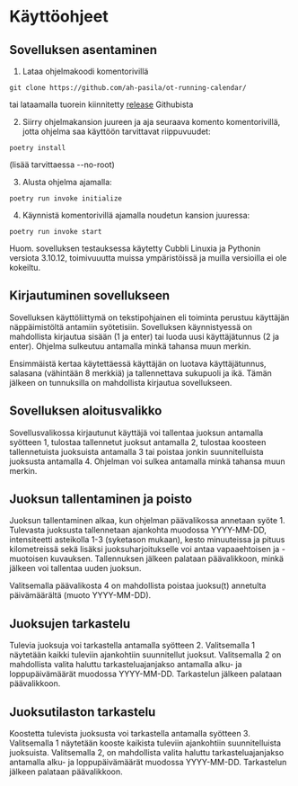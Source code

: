 # Käyttöohjeet

## Sovelluksen asentaminen

1. Lataa ohjelmakoodi komentorivillä 
```
git clone https://github.com/ah-pasila/ot-running-calendar/ 
```
tai lataamalla tuorein kiinnitetty [release](https://github.com/ah-pasila/ot-running-calendar/releases) Githubista

2. Siirry ohjelmakansion juureen ja aja seuraava komento komentorivillä, jotta ohjelma saa käyttöön tarvittavat riippuvuudet: 
```
poetry install
```
(lisää tarvittaessa --no-root)

3. Alusta ohjelma ajamalla: 
```
poetry run invoke initialize
```
4. Käynnistä komentorivillä ajamalla noudetun kansion juuressa: 
```
poetry run invoke start
```
Huom. sovelluksen testauksessa käytetty Cubbli Linuxia ja Pythonin versiota 3.10.12, toimivuuutta muissa ympäristöissä ja muilla versioilla ei ole kokeiltu.

## Kirjautuminen sovellukseen

Sovelluksen käyttöliittymä on tekstipohjainen eli toiminta perustuu käyttäjän näppäimistöltä antamiin syötetisiin. Sovelluksen käynnistyessä on mahdollista kirjautua sisään (1 ja enter) tai luoda uusi käyttäjätunnus (2 ja enter). Ohjelma sulkeutuu antamalla minkä tahansa muun merkin. 

Ensimmäistä kertaa käytettäessä käyttäjän on luotava käyttäjätunnus, salasana (vähintään 8 merkkiä) ja tallennettava sukupuoli ja ikä. Tämän jälkeen on tunnuksilla on mahdollista kirjautua sovellukseen.

## Sovelluksen aloitusvalikko

Sovellusvalikossa kirjautunut käyttäjä voi tallentaa juoksun antamalla syötteen 1, tulostaa tallennetut juoksut antamalla 2, tulostaa koosteen tallennetuista juoksuista antamalla 3 tai poistaa jonkin suunnitelluista juoksusta antamalla 4. Ohjelman voi sulkea antamalla minkä tahansa muun merkin. 

## Juoksun tallentaminen ja poisto

Juoksun tallentaminen alkaa, kun ohjelman päävalikossa annetaan syöte 1. Tulevasta juoksusta tallennetaan ajankohta muodossa YYYY-MM-DD, intensiteetti asteikolla 1-3 (syketason mukaan), kesto minuuteissa ja pituus kilometreissä sekä lisäksi juoksuharjoitukselle voi antaa vapaaehtoisen ja -muotoisen kuvauksen. Tallennuksen jälkeen palataan päävalikkoon, minkä jälkeen voi tallentaa uuden juoksun.

Valitsemalla päävalikosta 4 on mahdollista poistaa juoksu(t) annetulta päivämäärältä (muoto YYYY-MM-DD).

## Juoksujen tarkastelu

Tulevia juoksuja voi tarkastella antamalla syötteen 2. Valitsemalla 1 näytetään kaikki tuleviin ajankohtiin suunnitellut juoksut. Valitsemalla 2 on mahdollista valita haluttu tarkasteluajanjakso antamalla alku- ja loppupäivämäärät muodossa YYYY-MM-DD. Tarkastelun jälkeen palataan päävalikkoon.

## Juoksutilaston tarkastelu

Koostetta tulevista juoksusta voi tarkastella antamalla syötteen 3. Valitsemalla 1 näytetään kooste kaikista tuleviin ajankohtiin suunnitelluista juoksuista. Valitsemalla 2, on mahdollista valita haluttu tarkasteluajanjakso antamalla alku- ja loppupäivämäärät muodossa YYYY-MM-DD. Tarkastelun jälkeen palataan päävalikkoon.